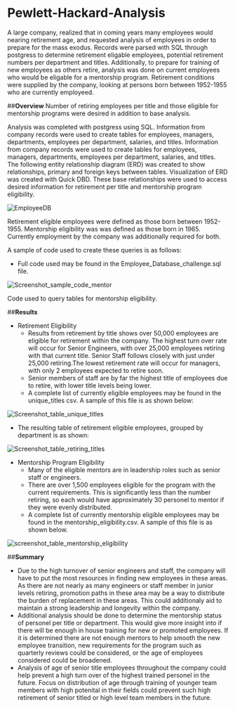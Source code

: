 # Pewlett-Hackard-Analysis
A large company, realized that in coming years many employees would nearing retirement age, and requested analysis of employees in order to prepare for the mass exodus. Records were parsed with SQL through postgress to determine retirement eligable employees, potential retirement numbers per department and titles. Additionally, to prepare for training of new employees as others retire, analysis was done on current employees who would be eligable for a mentorship program. Retirement conditions were supplied by the company, looking at persons born between 1952-1955 who are currently employeed. 

##**Overview**
  Number of retiring employees per title and those eligible for mentorship programs were desired in addition to base analysis.

Analysis was completed with postgress using SQL. Information from company records were used to create tables for employees, managers, departments, employees per department, salaries, and titles. Information from company records were used to create tables for employees, managers, departments, employees per department, salaries, and titles. The following entity relationship diagram (ERD) was created to show relationships, primary and foreign keys between tables. Visualization of ERD was created with Quick DBD. These base relationships were used to access desired information for retirement per title and mentorship program eligibility. 

![EmployeeDB](https://user-images.githubusercontent.com/100040705/166059942-36ff97e0-c567-4dc4-b294-02467854bdab.png)

Retirement eligible employees were defined as those born between 1952-1955. Mentorship eligibility was was defined as those born in 1965. Currently employment by the company was additionally required for both. 

A sample of code used to create these queries is as follows: 
- Full code used may be found in the Employee_Database_challenge.sql file. 

![Screenshot_sample_code_mentor](https://user-images.githubusercontent.com/100040705/166063430-90214c6a-cb30-4876-8978-eac9a0275b3b.png)

  Code used to query tables for mentorship eligibility. 



##**Results**

- Retirement Eligibility
  - Results from retirement by title shows over 50,000 employees are eligible for retirement within the company. The highest turn over rate will occur for Senior Engineers, with over 25,000 employees retiring with that current title. Senior Staff follows closely with just under 25,000 retiring.The lowest retirement rate will occur for managers, with only 2 employees expected to retire soon.
  - Senior members of staff are by far the highest title of employees due to retire, with lower title levels being lower.
  - A complete list of currently eligible employees may be found in the unique_titles csv. A sample of this file is as shown below:

![Screenshot_table_unique_titles](https://user-images.githubusercontent.com/100040705/166062816-54c2822f-9cef-4d47-b689-267757e3d186.png)


  - The resulting table of retirement eligible employees, grouped by department is as shown:

![Screenshot_table_retiring_titles](https://user-images.githubusercontent.com/100040705/166062644-c598cb20-cea1-4f5c-96fb-8a3610e80cea.png)
 

- Mentorship Program Eligibility
  - Many of the eligible mentors are in leadership roles such as senior staff or engineers. 
  - There are over 1,500 employees eligible for the program with the current requirements. This is significantly less than the number retiring, so each would have approximately 30 personel to mentor if they were evenly distributed. 
  - A complete list of currently mentorship eligible employees may be found in the mentorship_eligibility.csv. A sample of this file is as shown below.

![screenshot_table_mentorship_eligibility](https://user-images.githubusercontent.com/100040705/166062906-9b2b4108-3fe7-40d8-aa97-c45732694acb.png)


##**Summary**
- Due to the high turnover of senior engineers and staff, the company will have to put the most resources in finding new employees in these areas. As there are not nearly as many engineers or staff member in junior levels retiring, promotion paths in these area may be a way to distribute the burden of replacement in these areas. This could additionaly aid to maintain a strong leadership and longevity within the company.
- Additional analysis should be done to determine the mentorship status of personel per title or department. This would give more insight into if there will be enough in house training for new or promoted employees. If it is determined there are not enough mentors to help smooth the new employee transition, new requirements for the program such as quarterly reviews could be considered, or the age of employees considered could be broadened.
- Analysis of age of senior title employees throughout the company could help prevent a high turn over of the highest trained personel in the future. Focus on distribution of age through training of younger team members with high potenital in their fields could prevent such high retirement of senior titled or high level team members in the future.
